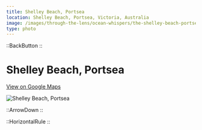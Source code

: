 ```yaml
---
title: Shelley Beach, Portsea
location: Shelley Beach, Portsea, Victoria, Australia
image: /images/through-the-lens/ocean-whispers/the-shelley-beach-portsea.jpg
type: photo
---
```


::BackButton
::

# Shelley Beach, Portsea

<a href="https://www.google.com/maps/search/?api=1&query=Shelley+Beach,+Portsea,+Victoria,+Australia" target="_blank" rel="noopener noreferrer">View on Google Maps</a>

![Shelley Beach, Portsea](/images/through-the-lens/ocean-whispers/the-shelley-beach-portsea.jpg)

<div class="mb-8"></div>

::ArrowDown
::

<div class="mb-8"></div>

::HorizontalRule
::
